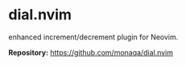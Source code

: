 # dial.nvim

enhanced increment/decrement plugin for Neovim.

**Repository:** <https://github.com/monaqa/dial.nvim>
